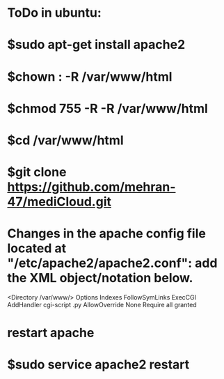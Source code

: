 # ToDo in ubuntu:
# $sudo apt-get install apache2
# $chown <username>:<username> -R /var/www/html
# $chmod 755 -R -R /var/www/html
# $cd /var/www/html 
# $git clone https://github.com/mehran-47/mediCloud.git
# Changes in the apache config file located at "/etc/apache2/apache2.conf": add the XML object/notation below.
<Directory /var/www/>
	Options Indexes FollowSymLinks ExecCGI
	AddHandler cgi-script .py
	AllowOverride None
	Require all granted	
</Directory>
# restart apache
# $sudo service apache2 restart